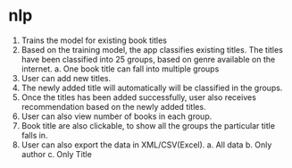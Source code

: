 # nlp
1. Trains the model for existing book titles
2. Based on the training model, the app classifies existing titles. The titles have been classified into 25 groups, based on genre available on the internet.
  a. One book title can fall into multiple groups
3. User can add new titles.
4. The newly added title will automatically will be classified in the groups.
5. Once the titles has been added successfully, user also receives recommendation based on the newly added titles.
6. User can also view number of books in each group.
7. Book title are also clickable, to show all the groups the particular title falls in.
8. User can also export the data in XML/CSV(Excel).
  a. All data
  b. Only author
  c. Only Title

